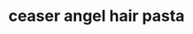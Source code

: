 ---
servings: 4 servings
notes:
directions: |-
  * In a large pot of salted boiling water, cook angel hair according to package directions until al dente
  * Drain and reserve 1 cup pasta water
  * Meanwhile, in a large skillet over medium-high heat, heat oil
  * Season both sides of chicken with salt and pepper then add to pan
  * Cook about 5-6 minutes per side until the chicken is cooked through
  * Transfer to a cutting board and let rest for 10 minutes then slice into strips
  * Wipe skillet clean then return skillet to burner over medium heat
  * Add bacon and fry until crispy
  * Drain bacon pieces on a paper towel-lined plate
  * Reserve about two tablespoons of bacon fat in skillet
  * Add garlic and sauté until fragrant about 1 minutes
  * Pour in chicken stock to deglaze pan and reduce down slightly
  * Stir in caesar dressing and bring mixture to a slight simmer
  * If the sauce is too thick, gradually add pasta water about 1/4 cup at a time until you reach your desired consistency
  * Add parmesan, lemon juice, and parsley
  * Check for seasonings and add salt and pepper as needed
ingredients: |-
  * 12 oz. angel hair
  * 1 lb. boneless skinless chicken breasts
  * 1 tbsp. extra-virgin olive oil
  * kosher salt
  * freshly ground black pepper
  * 6 slices bacon chopped (i used italian sausage links as an alternative)
  * 2 garlic cloves (minced)
  * 1/2 c. chicken stock
  * 1 pint creamy caesar dressing
  * 1/2 c. finely grated parmesan (plus more for serving)
  * 2 tbsp. lemon juice
  * 1/4 c. finely chopped flat leaf parsley
rating: 4
ease: easy
category: main course
subcategory: ['pasta', 'italian', 'bacon', 'chicken', 'keto']
href: 'https://www.delish.com/cooking/recipe-ideas/recipes/a49951/caesar-angel-hair-recipe/'
totalTime: 35 minutes
cookTime: 25 minutes
prepTime: 10 mins
title: ceaser angel hair pasta
path: /ceaser-angel-hair-pasta
---